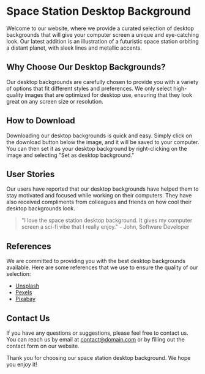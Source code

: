 <!--font:Orbitron-->

# Space Station Desktop Background

Welcome to our website, where we provide a curated selection of desktop backgrounds that will give your computer screen a unique and eye-catching look. Our latest addition is an illustration of a futuristic space station orbiting a distant planet, with sleek lines and metallic accents.

## Why Choose Our Desktop Backgrounds?

Our desktop backgrounds are carefully chosen to provide you with a variety of options that fit different styles and preferences. We only select high-quality images that are optimized for desktop use, ensuring that they look great on any screen size or resolution.

## How to Download

Downloading our desktop backgrounds is quick and easy. Simply click on the download button below the image, and it will be saved to your computer. You can then set it as your desktop background by right-clicking on the image and selecting "Set as desktop background."

## User Stories

Our users have reported that our desktop backgrounds have helped them to stay motivated and focused while working on their computers. They have also received compliments from colleagues and friends on how cool their desktop backgrounds look.

> "I love the space station desktop background. It gives my computer screen a sci-fi vibe that I really enjoy." - John, Software Developer

## References

We are committed to providing you with the best desktop backgrounds available. Here are some references that we use to ensure the quality of our selection:

- [Unsplash](#)
- [Pexels](#)
- [Pixabay](#)

## Contact Us

If you have any questions or suggestions, please feel free to contact us. You can reach us by email at contact@domain.com or by filling out the contact form on our website.

Thank you for choosing our space station desktop background. We hope you enjoy it!

<!--

Write me content for website with wallpaper which alt text is:

"An illustration of a futuristic space station orbiting a distant planet, with sleek lines and metallic accents."

The name/title of the page should not be 1:1 copy of the alt text but rather a real content of the website which is using this wallpaper.

- Use markdown format 
- Start with heading
- Heading should be short and concise
- The content should look like a real website 
- The website should not be about the wallpaper, wallpaper is just a related background
- Heading should be contain work "wallpaper" or "background"
- Include real sections like references, contact, user stories, etc. use things relevant to the page purpose.
- Feel free to use structure like headings, bullets, numbering, blockquotes, paragraphs, horizontal lines, etc.
- You can use formatting like bold or _italic_
- You can include UTF-8 emojis
- Links should be only #hash anchors (and you can refer to the document itself)
- Do not include images


---


# Futuristic Space Station Wallpaper for Your Desktop Background

Welcome to our website, where we provide you with the best wallpapers for your desktop background. Our latest addition is an illustration of a futuristic space station orbiting a distant planet, with sleek lines and metallic accents. This wallpaper will give your desktop a modern and futuristic look.

## Why Choose Our Wallpaper?

Our wallpapers are carefully selected to give your desktop a unique and eye-catching look. We only choose high-quality images that are optimized for desktop backgrounds. Our wallpapers are available in different resolutions to fit your screen perfectly.

## How to Download

Downloading our wallpaper is easy. Simply click on the download button below the image, and it will be saved to your computer. You can then set it as your desktop background by right-clicking on the image and selecting "Set as desktop background."

## User Stories

Our users have reported that our wallpapers have helped them to stay motivated and focused while working on their computers. They have also received compliments from colleagues and friends on how cool their desktop backgrounds look.

> "I love the futuristic space station wallpaper. It gives my desktop a sci-fi vibe that I really enjoy." - John, Software Developer

## References

We are committed to providing you with the best wallpapers for your desktop background. Here are some references that we use to ensure the quality of our wallpapers:

- [Unsplash](#)
- [Pexels](#)
- [Pixabay](#)

## Contact Us

If you have any questions or suggestions, please feel free to contact us. You can reach us by email at wallpaper@domain.com or by filling out the contact form on our website.

Thank you for choosing our wallpaper for your desktop background. We hope you enjoy it!


---


Heading should not include word "wallpaper". The website should not be about the wallpaper itself, wallpaper is just a related background, rewrite whole content.


---


# Space Station Desktop Background

Welcome to our website, where we provide a curated selection of desktop backgrounds that will give your computer screen a unique and eye-catching look. Our latest addition is an illustration of a futuristic space station orbiting a distant planet, with sleek lines and metallic accents.

## Why Choose Our Desktop Backgrounds?

Our desktop backgrounds are carefully chosen to provide you with a variety of options that fit different styles and preferences. We only select high-quality images that are optimized for desktop use, ensuring that they look great on any screen size or resolution.

## How to Download

Downloading our desktop backgrounds is quick and easy. Simply click on the download button below the image, and it will be saved to your computer. You can then set it as your desktop background by right-clicking on the image and selecting "Set as desktop background."

## User Stories

Our users have reported that our desktop backgrounds have helped them to stay motivated and focused while working on their computers. They have also received compliments from colleagues and friends on how cool their desktop backgrounds look.

> "I love the space station desktop background. It gives my computer screen a sci-fi vibe that I really enjoy." - John, Software Developer

## References

We are committed to providing you with the best desktop backgrounds available. Here are some references that we use to ensure the quality of our selection:

- [Unsplash](#)
- [Pexels](#)
- [Pixabay](#)

## Contact Us

If you have any questions or suggestions, please feel free to contact us. You can reach us by email at contact@domain.com or by filling out the contact form on our website.

Thank you for choosing our space station desktop background. We hope you enjoy it!

-->

